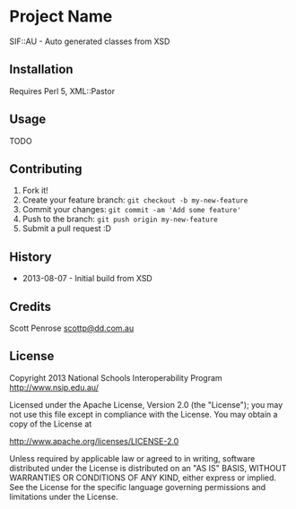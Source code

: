 # Project Name

SIF::AU - Auto generated classes from XSD

## Installation

Requires Perl 5, XML::Pastor

## Usage

TODO

## Contributing

1. Fork it!
2. Create your feature branch: `git checkout -b my-new-feature`
3. Commit your changes: `git commit -am 'Add some feature'`
4. Push to the branch: `git push origin my-new-feature`
5. Submit a pull request :D

## History

* 2013-08-07 - Initial build from XSD

## Credits

Scott Penrose <scottp@dd.com.au>

## License

Copyright 2013 National Schools Interoperability Program http://www.nsip.edu.au/

Licensed under the Apache License, Version 2.0 (the "License");
you may not use this file except in compliance with the License.
You may obtain a copy of the License at

   http://www.apache.org/licenses/LICENSE-2.0

Unless required by applicable law or agreed to in writing, software distributed under the License 
is distributed on an "AS IS" BASIS, WITHOUT WARRANTIES OR CONDITIONS OF ANY KIND, either express
or implied. 
See the License for the specific language governing permissions and limitations under the License.
